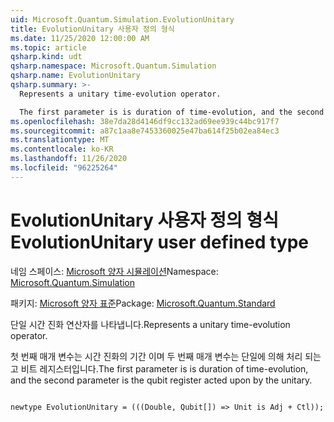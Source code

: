 ```yaml
---
uid: Microsoft.Quantum.Simulation.EvolutionUnitary
title: EvolutionUnitary 사용자 정의 형식
ms.date: 11/25/2020 12:00:00 AM
ms.topic: article
qsharp.kind: udt
qsharp.namespace: Microsoft.Quantum.Simulation
qsharp.name: EvolutionUnitary
qsharp.summary: >-
  Represents a unitary time-evolution operator.

  The first parameter is is duration of time-evolution, and the second parameter is the qubit register acted upon by the unitary.
ms.openlocfilehash: 38e7da28d4146df9cc132ad69ee939c44bc917f7
ms.sourcegitcommit: a87c1aa8e7453360025e47ba614f25b02ea84ec3
ms.translationtype: MT
ms.contentlocale: ko-KR
ms.lasthandoff: 11/26/2020
ms.locfileid: "96225264"
---
```

# <a name="evolutionunitary-user-defined-type"></a><span data-ttu-id="a0c57-102">EvolutionUnitary 사용자 정의 형식</span><span class="sxs-lookup"><span data-stu-id="a0c57-102">EvolutionUnitary user defined type</span></span>

<span data-ttu-id="a0c57-103">네임 스페이스: [Microsoft 양자 시뮬레이션](xref:Microsoft.Quantum.Simulation)</span><span class="sxs-lookup"><span data-stu-id="a0c57-103">Namespace: [Microsoft.Quantum.Simulation](xref:Microsoft.Quantum.Simulation)</span></span>

<span data-ttu-id="a0c57-104">패키지: [Microsoft 양자 표준](https://nuget.org/packages/Microsoft.Quantum.Standard)</span><span class="sxs-lookup"><span data-stu-id="a0c57-104">Package: [Microsoft.Quantum.Standard](https://nuget.org/packages/Microsoft.Quantum.Standard)</span></span>


<span data-ttu-id="a0c57-105">단일 시간 진화 연산자를 나타냅니다.</span><span class="sxs-lookup"><span data-stu-id="a0c57-105">Represents a unitary time-evolution operator.</span></span>

<span data-ttu-id="a0c57-106">첫 번째 매개 변수는 시간 진화의 기간 이며 두 번째 매개 변수는 단일에 의해 처리 되는 고 비트 레지스터입니다.</span><span class="sxs-lookup"><span data-stu-id="a0c57-106">The first parameter is is duration of time-evolution, and the second parameter is the qubit register acted upon by the unitary.</span></span>

```qsharp

newtype EvolutionUnitary = (((Double, Qubit[]) => Unit is Adj + Ctl));
```

